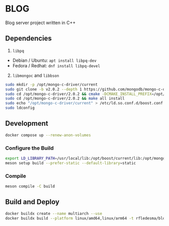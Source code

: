 # BLOG
Blog server project written in C++

## Dependencies
1. `libpq`
* Debian / Ubuntu: `apt install libpq-dev`
* Fedora / Redhat: `dnf install libpq-devel`
2. `libmongoc` and `libbson`
```bash
sudo mkdir -p /opt/mongo-c-driver/current
sudo git clone -b v2.0.2 --depth 1 https://github.com/mongodb/mongo-c-driver.git /opt/mongo-c-driver/2.0.2
sudo cd /opt/mongo-c-driver/2.0.2 && cmake -DCMAKE_INSTALL_PREFIX=/opt/mongo-c-driver/current .
sudo cd /opt/mongo-c-driver/2.0.2 && make all install
sudo echo "/opt/mongo-c-driver/current" > /etc/ld.so.conf.d/boost.conf
sudo ldconfig
```

## Development
```bash
docker compose up --renew-anon-volumes
```

### Configure the Build
```bash
export LD_LIBRARY_PATH=/usr/local/lib:/opt/boost/current/lib:/opt/mongo-c-driver/current/lib
meson setup build --prefer-static --default-library=static
```

### Compile
```bash
meson compile -C build
```

## Build and Deploy
```bash
docker buildx create --name multiarch --use
docker buildx build --platform linux/amd64,linux/arm64 -t rfledesma/blog:latest --push .
```